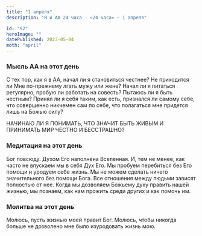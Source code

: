 ```yaml
---
title: "1 апреля"
description: "Я и АА 24 часа - «24 часа» — 1 апреля"

id: "92"
heroImage: ""
datePublished: 2023-05-04
moth: "april"
---
```


### Мысль АА на этот день

С тех пор, как я в АА, начал ли я становиться честнее? Не приходится ли Мне
по-прежнему лгать мужу или жене? Начал ли я питаться регулярно, пробую ли
работать на совесть? Пытаюсь ли я быть честным? Принял ли я себя таким, как
есть, признался ли самому себе, что совершенно никчемен сам по себе, что
полагаться мне придется лишь на Божью силу?

НАЧИНАЮ ЛИ Я ПОНИМАТЬ, ЧТО ЗНАЧИТ БЫТЬ ЖИВЫМ И ПРИНИМАТЬ МИР ЧЕСТНО И
БЕССТРАШНО?

### Медитация на этот день

Бог повсюду. Духом Его наполнена Вселенная. И, тем не менее, как часто не
впускаем мы в себя Дух Его. Мы пробуем перебиться без Его помощи и уродуем
себе жизнь. Мы не можем сделать ничего значительного без помощи Бога. Все
отношения между людьми зависят полностью от нее. Когда мы дозволяем Божьему
духу править нашей жизнью, мы познаем, как нам прожить среди других и как
помочь им.

### Молитва на этот день

Молюсь, пусть жизнью моей правит Бог. Молюсь, чтобы никогда больше не
дозволено мне было изуродовать жизнь мою.
